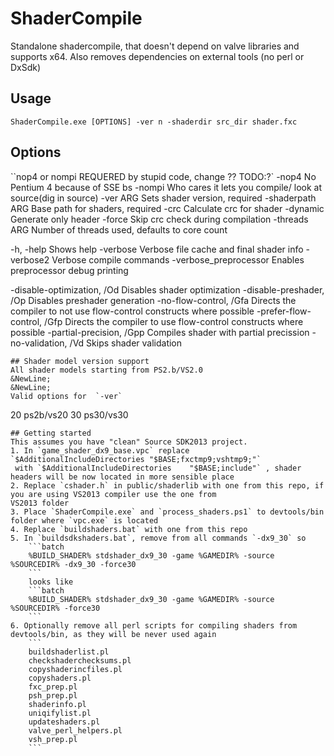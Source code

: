 # ShaderCompile
Standalone shadercompile, that doesn't depend on valve libraries and supports x64. Also removes dependencies
on external tools (no perl or DxSdk)
## Usage
```
ShaderCompile.exe [OPTIONS] -ver n -shaderdir src_dir shader.fxc
```
## Options
``nop4 or nompi REQUERED by stupid code, change ?? TODO:?`
-nop4                          No Pentium 4 because of SSE bs
-nompi                         Who cares it lets you compile/ look at source(dig in source)
-ver ARG                       Sets shader version, required
-shaderpath ARG                Base path for shaders, required
-crc                           Calculate crc for shader
-dynamic                       Generate only header
-force                         Skip crc check during compilation
-threads ARG                   Number of threads used, defaults to core count

-h, -help                      Shows help
-verbose                       Verbose file cache and final shader info
-verbose2                      Verbose compile commands
-verbose_preprocessor          Enables preprocessor debug printing

-disable-optimization, /Od     Disables shader optimization
-disable-preshader, /Op        Disables preshader generation
-no-flow-control, /Gfa         Directs the compiler to not use flow-control constructs where possible
-prefer-flow-control, /Gfp     Directs the compiler to use flow-control constructs where possible
-partial-precision, /Gpp       Compiles shader with partial precission
-no-validation, /Vd            Skips shader validation
```
## Shader model version support
All shader models starting from PS2.b/VS2.0
&NewLine;  
&NewLine;  
Valid options for  `-ver`
```
20          ps2b/vs20
30          ps30/vs30
```
## Getting started
This assumes you have "clean" Source SDK2013 project.
1. In `game_shader_dx9_base.vpc` replace `$AdditionalIncludeDirectories	"$BASE;fxctmp9;vshtmp9;"`
 with `$AdditionalIncludeDirectories	"$BASE;include"` , shader headers will be now located in more sensible place
2. Replace `cshader.h` in public/shaderlib with one from this repo, if you are using VS2013 compiler use the one from
VS2013 folder
3. Place `ShaderCompile.exe` and `process_shaders.ps1` to devtools/bin folder where `vpc.exe` is located
4. Replace `buildshaders.bat` with one from this repo
5. In `buildsdkshaders.bat`, remove from all commands `-dx9_30` so
    ```batch
    %BUILD_SHADER% stdshader_dx9_30 -game %GAMEDIR% -source %SOURCEDIR% -dx9_30 -force30 
    ```
    looks like
    ```batch
    %BUILD_SHADER% stdshader_dx9_30 -game %GAMEDIR% -source %SOURCEDIR% -force30
    ```
6. Optionally remove all perl scripts for compiling shaders from devtools/bin, as they will be never used again
    ```
    buildshaderlist.pl
    checkshaderchecksums.pl
    copyshaderincfiles.pl
    copyshaders.pl
    fxc_prep.pl
    psh_prep.pl
    shaderinfo.pl
    uniqifylist.pl
    updateshaders.pl
    valve_perl_helpers.pl
    vsh_prep.pl
    ```
